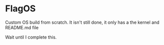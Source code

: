 # FlagOS
Custom OS build from scratch.
It isn't still done, it only has a the kernel and README.md file

Wait until I complete this.
